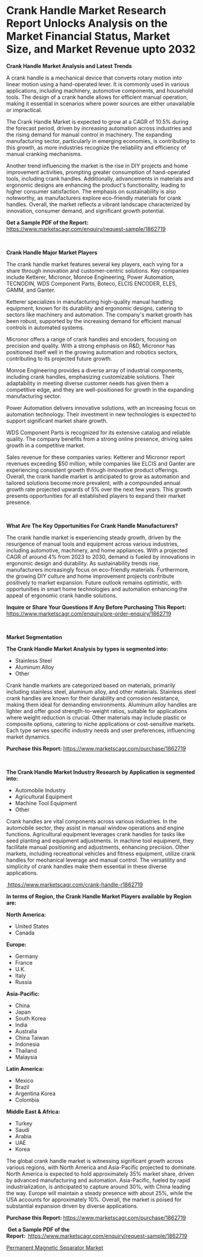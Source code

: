 <p><h1>Crank Handle Market Research Report Unlocks Analysis on the Market Financial Status, Market Size, and Market Revenue upto 2032</h1></p><p><strong>Crank Handle Market Analysis and Latest Trends</strong></p>
<p><p>A crank handle is a mechanical device that converts rotary motion into linear motion using a hand-operated lever. It is commonly used in various applications, including machinery, automotive components, and household tools. The design of a crank handle allows for efficient manual operation, making it essential in scenarios where power sources are either unavailable or impractical.</p><p>The Crank Handle Market is expected to grow at a CAGR of 10.5% during the forecast period, driven by increasing automation across industries and the rising demand for manual control in machinery. The expanding manufacturing sector, particularly in emerging economies, is contributing to this growth, as more industries recognize the reliability and efficiency of manual cranking mechanisms.</p><p>Another trend influencing the market is the rise in DIY projects and home improvement activities, prompting greater consumption of hand-operated tools, including crank handles. Additionally, advancements in materials and ergonomic designs are enhancing the product's functionality, leading to higher consumer satisfaction. The emphasis on sustainability is also noteworthy, as manufacturers explore eco-friendly materials for crank handles. Overall, the market reflects a vibrant landscape characterized by innovation, consumer demand, and significant growth potential.</p></p>
<p><strong>Get a Sample PDF of the Report:&nbsp;</strong> <a href="https://www.marketscagr.com/enquiry/request-sample/1862719?utm_campaign=1126&utm_medium=2&utm_source=Github&utm_content=ia&utm_term=16022025&utm_id=crank-handle">https://www.marketscagr.com/enquiry/request-sample/1862719</a></p>
<p>&nbsp;</p>
<p><strong>Crank Handle Major Market Players</strong></p>
<p><p>The crank handle market features several key players, each vying for a share through innovation and customer-centric solutions. Key companies include Ketterer, Micronor, Monroe Engineering, Power Automation, TECNODIN, WDS Component Parts, Boteco, ELCIS ENCODER, ELES, GAMM, and Ganter.</p><p>Ketterer specializes in manufacturing high-quality manual handling equipment, known for its durability and ergonomic designs, catering to sectors like machinery and automation. The company's market growth has been robust, supported by the increasing demand for efficient manual controls in automated systems.</p><p>Micronor offers a range of crank handles and encoders, focusing on precision and quality. With a strong emphasis on R&D, Micronor has positioned itself well in the growing automation and robotics sectors, contributing to its projected future growth.</p><p>Monroe Engineering provides a diverse array of industrial components, including crank handles, emphasizing customizable solutions. Their adaptability in meeting diverse customer needs has given them a competitive edge, and they are well-positioned for growth in the expanding manufacturing sector.</p><p>Power Automation delivers innovative solutions, with an increasing focus on automation technology. Their investment in new technologies is expected to support significant market share growth.</p><p>WDS Component Parts is recognized for its extensive catalog and reliable quality. The company benefits from a strong online presence, driving sales growth in a competitive market.</p><p>Sales revenue for these companies varies: Ketterer and Micronor report revenues exceeding $50 million, while companies like ELCIS and Ganter are experiencing consistent growth through innovative product offerings. Overall, the crank handle market is anticipated to grow as automation and tailored solutions become more prevalent, with a compounded annual growth rate projected upwards of 5% over the next few years. This growth presents opportunities for all established players to expand their market presence.</p></p>
<p>&nbsp;</p>
<p><strong>What Are The Key Opportunities For Crank Handle Manufacturers?</strong></p>
<p><p>The crank handle market is experiencing steady growth, driven by the resurgence of manual tools and equipment across various industries, including automotive, machinery, and home appliances. With a projected CAGR of around 4% from 2023 to 2030, demand is fueled by innovations in ergonomic design and durability. As sustainability trends rise, manufacturers increasingly focus on eco-friendly materials. Furthermore, the growing DIY culture and home improvement projects contribute positively to market expansion. Future outlook remains optimistic, with opportunities in smart home technologies and automation enhancing the appeal of ergonomic crank handle solutions.</p></p>
<p><strong>Inquire or Share Your Questions If Any Before Purchasing This Report:</strong> <a href="https://www.marketscagr.com/enquiry/pre-order-enquiry/1862719?utm_campaign=1126&utm_medium=2&utm_source=Github&utm_content=ia&utm_term=16022025&utm_id=crank-handle">https://www.marketscagr.com/enquiry/pre-order-enquiry/1862719</a></p>
<p>&nbsp;</p>
<p><strong>Market Segmentation</strong></p>
<p><strong>The Crank Handle Market Analysis by types is segmented into:</strong></p>
<p><ul><li>Stainless Steel</li><li>Aluminum Alloy</li><li>Other</li></ul></p>
<p><p>Crank handle markets are categorized based on materials, primarily including stainless steel, aluminum alloy, and other materials. Stainless steel crank handles are known for their durability and corrosion resistance, making them ideal for demanding environments. Aluminum alloy handles are lighter and offer good strength-to-weight ratios, suitable for applications where weight reduction is crucial. Other materials may include plastic or composite options, catering to niche applications or cost-sensitive markets. Each type serves specific industry needs and user preferences, influencing market dynamics.</p></p>
<p><strong>Purchase this Report:&nbsp;</strong><a href="https://www.marketscagr.com/purchase/1862719?utm_campaign=1126&utm_medium=2&utm_source=Github&utm_content=ia&utm_term=16022025&utm_id=crank-handle">https://www.marketscagr.com/purchase/1862719</a></p>
<p>&nbsp;</p>
<p><strong>The Crank Handle Market Industry Research by Application is segmented into:</strong></p>
<p><ul><li>Automobile Industry</li><li>Agricultural Equipment</li><li>Machine Tool Equipment</li><li>Other</li></ul></p>
<p><p>Crank handles are vital components across various industries. In the automobile sector, they assist in manual window operations and engine functions. Agricultural equipment leverages crank handles for tasks like seed planting and equipment adjustments. In machine tool equipment, they facilitate manual positioning and adjustments, enhancing precision. Other markets, including recreational vehicles and fitness equipment, utilize crank handles for mechanical leverage and manual control. The versatility and simplicity of crank handles make them essential in these diverse applications.</p></p>
<p><a href="https://www.marketscagr.com/crank-handle-r1862719?utm_campaign=1126&utm_medium=2&utm_source=Github&utm_content=ia&utm_term=16022025&utm_id=crank-handle">&nbsp;https://www.marketscagr.com/crank-handle-r1862719</a></p>
<p><strong>In terms of Region, the Crank Handle Market Players available by Region are:</strong></p>
<p>
    <p> <strong> North America: </strong>
        <ul>
            <li>United States</li>
            <li>Canada</li>
        </ul>
        </p> 
    <p> <strong> Europe: </strong>
        <ul>
            <li>Germany</li>
            <li>France</li>
            <li>U.K.</li>
            <li>Italy</li>
            <li>Russia</li>
        </ul>
        </p> 
    <p> <strong> Asia-Pacific: </strong>
        <ul>
            <li>China</li>
            <li>Japan</li>
            <li>South Korea</li>
            <li>India</li>
            <li>Australia</li>
            <li>China Taiwan</li>
            <li>Indonesia</li>
            <li>Thailand</li>
            <li>Malaysia</li>
        </ul>
        </p> 
    <p> <strong> Latin America: </strong>
        <ul>
            <li>Mexico</li>
            <li>Brazil</li>
            <li>Argentina Korea</li>
            <li>Colombia</li>
        </ul>
        </p> 
    <p> <strong> Middle East & Africa: </strong>
        <ul>
            <li>Turkey</li>
            <li>Saudi</li>
            <li>Arabia</li>
            <li>UAE</li>
            <li>Korea</li>
        </ul>
    </p>
    </p>
<p><p>The global crank handle market is witnessing significant growth across various regions, with North America and Asia-Pacific projected to dominate. North America is expected to hold approximately 35% market share, driven by advanced manufacturing and automation. Asia-Pacific, fueled by rapid industrialization, is anticipated to capture around 30%, with China leading the way. Europe will maintain a steady presence with about 25%, while the USA accounts for approximately 10%. Overall, the market is poised for substantial expansion driven by diverse applications.</p></p>
<p><strong>Purchase this Report: </strong><a href="https://www.marketscagr.com/purchase/1862719?utm_campaign=1126&utm_medium=2&utm_source=Github&utm_content=ia&utm_term=16022025&utm_id=crank-handle">https://www.marketscagr.com/purchase/1862719</a></p>
<p>&nbsp;<strong>Get a Sample PDF of the Report:&nbsp;&nbsp;</strong><a href="https://www.marketscagr.com/enquiry/request-sample/1862719?utm_campaign=1126&utm_medium=2&utm_source=Github&utm_content=ia&utm_term=16022025&utm_id=crank-handle">https://www.marketscagr.com/enquiry/request-sample/1862719</a></p>
<p><strong></strong></p>
<p><p><a href="https://github.com/julyju69/Market-Research-Report-List-6/blob/main/permanent-magnetic-separator-market.md?utm_campaign=1126&utm_medium=2&utm_source=Github&utm_content=ia&utm_term=16022025&utm_id=crank-handle">Permanent Magnetic Separator Market</a></p></p>